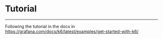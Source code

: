 # Tutorial
---

Following the tutorial in the docs in https://grafana.com/docs/k6/latest/examples/get-started-with-k6/
